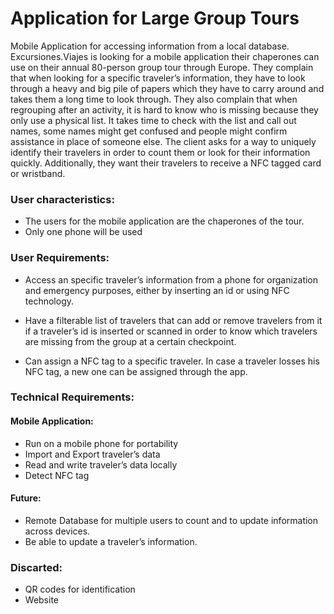 # Application for Large Group Tours

Mobile Application for accessing information from a local database. 
Excursiones.Viajes is looking for a mobile application their chaperones can use on their annual 80-person group tour through Europe. They complain that when looking for a specific traveler’s information, they have to look through a heavy and big pile of papers which they have to carry around and takes them a long time to look through. They also complain that when regrouping after an activity, it is hard to know who is missing because they only use a physical list. It takes time to check with the list and call out names, some names might get confused and people might confirm assistance in place of someone else. The client asks for a way to uniquely identify their travelers in order to count them or look for their information quickly. Additionally, they want their travelers to receive a NFC tagged card or wristband.

### User characteristics:

- The users for the mobile application are the chaperones of the tour.
- Only one phone will be used

### User Requirements:

- Access an specific traveler’s information from a phone for organization and emergency purposes, either by inserting an id or using NFC technology.

- Have a filterable list of travelers that can add or remove travelers from it if a traveler’s id is inserted or scanned in order to know which travelers are missing from the group at a certain checkpoint.

- Can assign a NFC tag to a specific traveler. In case a traveler losses his NFC tag, a new one can be assigned through the app.

### Technical Requirements:

#### Mobile Application:

- Run on a mobile phone for portability
- Import and Export traveler’s data
- Read and write traveler’s data locally
- Detect NFC tag

#### Future:
- Remote Database for multiple users to count and to update information across devices.
- Be able to update a traveler’s information.

### Discarted:
- QR codes for identification
- Website